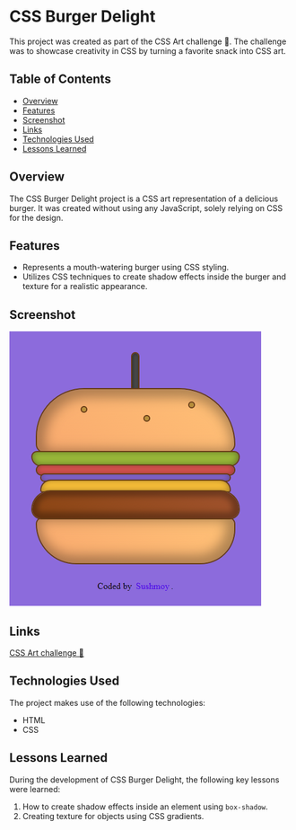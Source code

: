# CSS Burger Delight

This project was created as part of the CSS Art challenge 🎨. The challenge was to showcase creativity in CSS by turning a favorite snack into CSS art.

## Table of Contents

- [Overview](#overview)
- [Features](#features)
- [Screenshot](#screenshot)
- [Links](#links)
- [Technologies Used](#technologies-used)
- [Lessons Learned](#lessons-learned)

## Overview

The CSS Burger Delight project is a CSS art representation of a delicious burger. It was created without using any JavaScript, solely relying on CSS for the design.

## Features

- Represents a mouth-watering burger using CSS styling.
- Utilizes CSS techniques to create shadow effects inside the burger and texture for a realistic appearance.

## Screenshot

![CSS Burger Delight](screenshot.png)

## Links

[CSS Art challenge 🎨](https://dev.to/sushcod3/css-burger-delight-4k3n)

## Technologies Used

The project makes use of the following technologies:

- HTML
- CSS

## Lessons Learned

During the development of CSS Burger Delight, the following key lessons were learned:

1. How to create shadow effects inside an element using `box-shadow`.
2. Creating texture for objects using CSS gradients.

